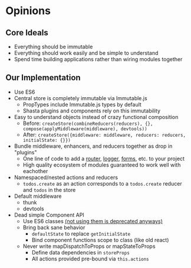 # Opinions

## Core Ideals

- Everything should be immutable
- Everything should work easily and be simple to understand
- Spend time building applications rather than wiring modules together

## Our Implementation

- Use ES6
- Central store is completely immutable via Immutable.js
  - PropTypes include Immutable.js types by default
  - Shasta plugins and components rely on this immutability
- Easy to understand objects instead of crazy functional composition
  - Before: `createStore(combineReducers(reducers), {}, compose(applyMiddleware(middleware), devtools))`
  - After: `createStore({middleware: middleware, reducers: reducers, initialState: {}})`
- Bundle middleware, enhancers, and reducers together as drop in "plugins"
  - One line of code to add a [router](https://github.com/shastajs/shasta-router), [logger](https://github.com/shastajs/shasta-logger), [forms](https://github.com/shastajs/shasta-forms), etc. to your project
  - High quality ecosystem of modules guaranteed to work well with eachother
- Namespaced/nested actions and reducers
  - `todos.create` as an action corresponds to a `todos.create` reducer and `todos` in the store
- Default middleware
  - thunk
  - devtools
- Dead simple Component API
  - Use ES6 classes [(not using them is deprecated anyways)](http://www.newmediacampaigns.com/blog/refactoring-react-components-to-es6-classes)
  - Bring back sane behavior
    - `defaultState` to replace `getInitialState`
    - Bind component functions scope to class (like old react)
  - Never write mapDispatchToProps or mapStateToProps
    - Define data dependencies in `storeProps`
    - All actions provided pre-bound via `this.actions`
